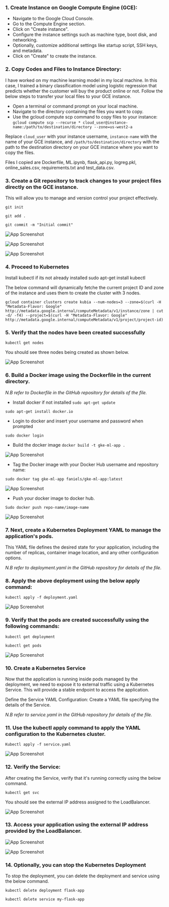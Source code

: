 
### 1.	Create Instance on Google Compute Engine (GCE):

- Navigate to the Google Cloud Console.
- Go to the Compute Engine section.
- Click on "Create instance".
- Configure the instance settings such as machine type, boot disk, and networking.
- Optionally, customize additional settings like startup script, SSH keys, and metadata.
- Click on "Create" to create the instance.


### 2.	Copy Codes and Files to Instance Directory:

I have worked on my machine learning model in my local machine. In this case, I trained a binary classification model using logistic regression that predicts whether the customer will buy the product online or not. Follow the below steps to transfer your local files to your GCE instance.

- Open a terminal or command prompt on your local machine.
- Navigate to the directory containing the files you want to copy.
- Use the gcloud compute scp command to copy files to your instance:
```gcloud compute scp --recurse * cloud_user@instance-name:/path/to/destination/directory --zone=us-west2-a```

Replace ```cloud_user``` with your instance username, ```instance-name``` with the name of your GCE instance, and ```/path/to/destination/directory``` with the path to the destination directory on your GCE instance where you want to copy the files.

Files I copied are Dockerfile,  ML.ipynb,  flask_api.py,  logreg.pkl, online_sales.csv, requirements.txt and  test_data.csv.


### 3.	Create a Git repository to track changes to your project files directly on the GCE instance. 

This will allow you to manage and version control your project effectively.

```git init```

```git add .```

```git commit -m "Initial commit"```

![App Screenshot](https://via.placeholder.com/468x300?text=App+Screenshot+Here)

![App Screenshot](https://via.placeholder.com/468x300?text=App+Screenshot+Here)

![App Screenshot](https://via.placeholder.com/468x300?text=App+Screenshot+Here)


### 4.	Proceed to Kubernetes
Install kubectl if its not already installed
sudo apt-get install kubectl

The below command will dynamically fetche the current project ID and zone of the instance and uses them to create the cluster with 3 nodes.

```gcloud container clusters create kubia --num-nodes=3 --zone=$(curl -H "Metadata-Flavor: Google" http://metadata.google.internal/computeMetadata/v1/instance/zone | cut -d/ -f4) --project=$(curl -H "Metadata-Flavor: Google" http://metadata.google.internal/computeMetadata/v1/project/project-id)```

### 5. Verify that the nodes have been created successfully

```kubectl get nodes```

You should see three nodes being created as shown below.

![App Screenshot](https://via.placeholder.com/468x300?text=App+Screenshot+Here)

### 6.	Build a Docker image using the Dockerfile in the current directory.

*N.B refer to Dockerfile in the GitHub repository for details of the file.*

- Install docker if not installed
```sudo apt-get update```

```sudo apt-get install docker.io```
- Login to docker and insert your username and password when prompted

```sudo docker login```
- Build the docker image
```docker build -t gke-ml-app .```

![App Screenshot](https://via.placeholder.com/468x300?text=App+Screenshot+Here)

- Tag the Docker image with your Docker Hub username and repository name:

```sudo docker tag gke-ml-app faniels/gke-ml-app:latest```

![App Screenshot](https://via.placeholder.com/468x300?text=App+Screenshot+Here)

- Push your docker image to docker hub.

```Sudo docker push repo-name/image-name```

![App Screenshot](https://via.placeholder.com/468x300?text=App+Screenshot+Here)

### 7.	Next, create a Kubernetes Deployment YAML to manage the application's pods. 

This YAML file defines the desired state for your application, including the number of replicas, container image location, and any other configuration options.

*N.B refer to deployment.yaml in the GitHub repository for details of the file.*

### 8. Apply the above deployment using the below apply command:

```kubectl apply -f deployment.yaml```

![App Screenshot](https://via.placeholder.com/468x300?text=App+Screenshot+Here)


### 9. Verify that the pods are created successfully using the following commands:

```kubectl get deployment```

```kubectl get pods```

![App Screenshot](https://via.placeholder.com/468x300?text=App+Screenshot+Here)

### 10.	 Create a Kubernetes Service

Now that the application is running inside pods managed by the deployment, we need to expose it to external traffic using a Kubernetes Service. This will provide a stable endpoint to access the application.

Define the Service YAML Configuration: Create a YAML file specifying the details of the Service. 

*N.B refer to service.yaml in the GitHub repository for details of the file.*

### 11.	 Use the kubectl apply command to apply the YAML configuration to the Kubernetes cluster.

```Kubectl apply -f service.yaml```

![App Screenshot](https://via.placeholder.com/468x300?text=App+Screenshot+Here)

### 12.	Verify the Service: 

After creating the Service, verify that it's running correctly using the below command.

```kubectl get svc ```

You should see the external IP address assigned to the LoadBalancer.

![App Screenshot](https://via.placeholder.com/468x300?text=App+Screenshot+Here)

### 13.	Access your application using the external IP address provided by the LoadBalancer.

![App Screenshot](https://via.placeholder.com/468x300?text=App+Screenshot+Here)

![App Screenshot](https://via.placeholder.com/468x300?text=App+Screenshot+Here)

### 14.	Optionally, you can stop the Kubernetes Deployment

To stop the deployment, you can delete the deployment and service using the below command.

```kubectl delete deployment flask-app```

```kubectl delete service my-flask-app```
